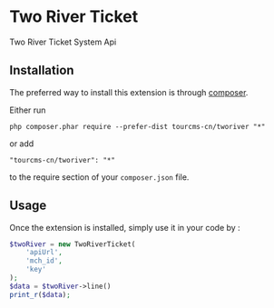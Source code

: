 Two River Ticket
================
Two River Ticket System Api

Installation
------------

The preferred way to install this extension is through [composer](https://getcomposer.org/download/).

Either run

```
php composer.phar require --prefer-dist tourcms-cn/tworiver "*"
```

or add

```
"tourcms-cn/tworiver": "*"
```

to the require section of your `composer.json` file.


Usage
-----

Once the extension is installed, simply use it in your code by  :

```php
$twoRiver = new TwoRiverTicket(
    'apiUrl',
    'mch_id',
    'key'
);
$data = $twoRiver->line()
print_r($data);
```
